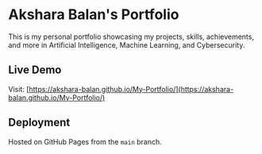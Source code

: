 # Akshara Balan's Portfolio

This is my personal portfolio showcasing my projects, skills, achievements, and more in Artificial Intelligence, Machine Learning, and Cybersecurity.

## Live Demo
Visit: [https://akshara-balan.github.io/My-Portfolio/](https://akshara-balan.github.io/My-Portfolio/)

## Deployment
Hosted on GitHub Pages from the `main` branch.
